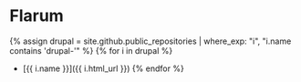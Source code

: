 # Flarum

{% assign drupal = site.github.public_repositories | where_exp: "i", "i.name contains 'drupal-'" %}
{% for i in drupal %}
  * [{{ i.name }}]({{ i.html_url }})
{% endfor %}
